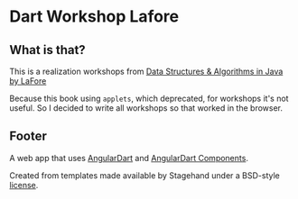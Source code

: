 # Dart Workshop Lafore

## What is that?
This is a realization workshops from [Data Structures & Algorithms in Java by LaFore](http://www.amazon.com/Data-Structures-Algorithms-Java-Edition/dp/0672324539)

Because this book using `applets`, which deprecated, for workshops it's not useful. So I decided to write all workshops so that worked in the browser.


## Footer
A web app that uses [AngularDart](https://webdev.dartlang.org/angular) and
[AngularDart Components](https://webdev.dartlang.org/components).

Created from templates made available by Stagehand under a BSD-style
[license](https://github.com/dart-lang/stagehand/blob/master/LICENSE).
